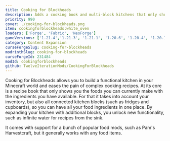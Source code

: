 ```yaml
---
title: Cooking for Blockheads
description: Adds a cooking book and multi-block kitchens that only shows recipes you can make with what you currently have in your inventory.
priority: 990
cover: ./cooking-for-blockheads.png
item: cookingforblockheads:white_oven
loaders: ['Forge', 'Fabric', 'NeoForge']
gameVersions: ['1.21.4','1.21.3', '1.21.1', '1.20.6', '1.20.4', '1.20.1']
category: Content Expansion
curseForgeSlug: cooking-for-blockheads
modrinthSlug: cooking-for-blockheads
curseForgeId: 231484
modId: cookingforblockheads
github: TwelveIterationMods/CookingForBlockheads
---
```


Cooking for Blockheads allows you to build a functional kitchen in your Minecraft world and eases the pain of complex cooking recipes.
At its core is a recipe book that only shows you the foods you can currently make with the ingredients you have available.
For that it takes into account your inventory, but also all connected kitchen blocks (such as fridges and cupboards), so you can have all your food ingredients in one place.
By expanding your kitchen with additional blocks, you unlock new functionality, such as infinite water for recipes from the sink.

It comes with support for a bunch of popular food mods, such as Pam's Harvestcraft, but it generally works with any food items.